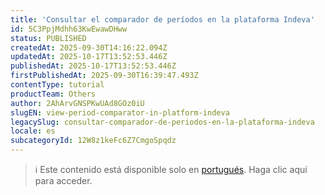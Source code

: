 ```yaml
---
title: 'Consultar el comparador de períodos en la plataforma Indeva'
id: 5C3PpjMdhh63KwEwawDHww
status: PUBLISHED
createdAt: 2025-09-30T14:16:22.094Z
updatedAt: 2025-10-17T13:52:53.446Z
publishedAt: 2025-10-17T13:52:53.446Z
firstPublishedAt: 2025-09-30T16:39:47.493Z
contentType: tutorial
productTeam: Others
author: 2AhArvGNSPKwUAd8GOz0iU
slugEN: view-period-comparator-in-platform-indeva
legacySlug: consultar-comparador-de-periodos-en-la-plataforma-indeva
locale: es
subcategoryId: 12W8z1keFc6Z7CmgoSpqdz
---
```


> ℹ️ Este contenido está disponible solo en [portugués](/pt/tutorial/consultar-comparador-de-periodos-na-plataforma-indeva--5C3PpjMdhh63KwEwawDHww). Haga clic aquí para acceder.
